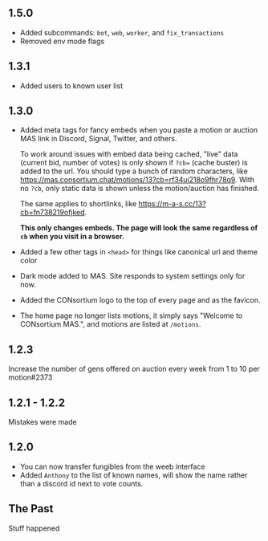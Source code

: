 ## 1.5.0

* Added subcommands: `bot`, `web`, `worker`, and `fix_transactions`
* Removed env mode flags

## 1.3.1

* Added users to known user list

## 1.3.0

* Added meta tags for fancy embeds when you paste a motion or auction MAS link in Discord, Signal, Twitter, and others.

  To work around issues with embed data being cached, "live" data (current bid, number of votes) is only shown if `?cb=` (cache buster) is added to the url. You should type a bunch of random characters, like https://mas.consortium.chat/motions/13?cb=rf34ui218o9fhr78q9. With no `?cb`, only static data is shown unless the motion/auction has finished.

  The same applies to shortlinks, like https://m-a-s.cc/13?cb=fn738219ofjked.

  **This only changes embeds. The page will look the same regardless of `cb` when you visit in a browser.**
* Added a few other tags in `<head>` for things like canonical url and theme color
* Dark mode added to MAS. Site responds to system settings only for now.
* Added the CONsortium logo to the top of every page and as the favicon.
* The home page no longer lists motions, it simply says "Welcome to CONsortium MAS.", and motions are listed at `/motions`.

## 1.2.3

Increase the number of gens offered on auction every week from 1 to 10 per motion#2373

## 1.2.1 - 1.2.2

Mistakes were made

## 1.2.0

* You can now transfer fungibles from the weeb interface
* Added `Anthony` to the list of known names, will show the name rather than a discord id next to vote counts.

## The Past

Stuff happened